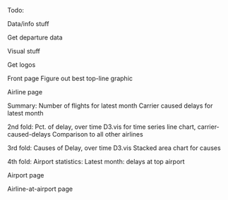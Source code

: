 Todo:

Data/info stuff

   Get departure data


Visual stuff

   Get logos



Front page
   Figure out best top-line graphic



Airline page

   Summary:
      Number of flights for latest month
      Carrier caused delays for latest month

   2nd fold: Pct. of delay, over time
      D3.vis for time series line chart, carrier-caused-delays
      Comparison to all other airlines

   3rd fold: Causes of Delay, over time
      D3.vis Stacked area chart for causes

   4th fold: Airport statistics:
      Latest month: delays at top airport






Airport page




Airline-at-airport page

